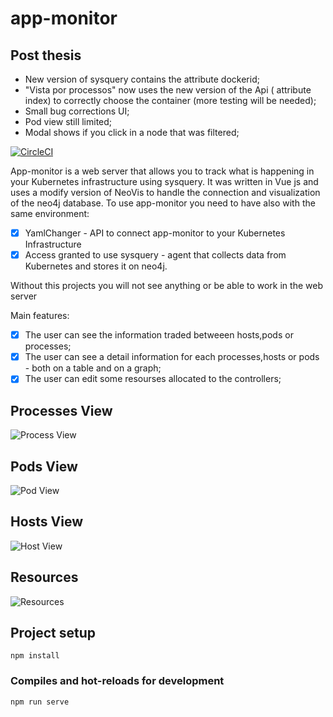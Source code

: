 # app-monitor

## Post thesis

* New version of sysquery contains the attribute dockerid;
* "Vista por processos" now uses the new version of the Api ( attribute index) to correctly choose the container (more testing will be needed);
* Small bug corrections UI;
* Pod view still limited;
* Modal shows if you click in a node that was filtered;

[![CircleCI](https://img.shields.io/badge/version-1.0.3-blue)]()



App-monitor is a web server that allows you to track what is happening  in your Kubernetes infrastructure using sysquery. It was written in Vue js and uses a modify version of NeoVis to handle the connection and visualization of the neo4j database.
To use app-monitor you need to have also with the same environment:

- [x] YamlChanger - API to connect app-monitor to your Kubernetes Infrastructure
- [x] Access granted to use sysquery - agent that collects data from Kubernetes and stores it on neo4j.

Without this projects you will not see anything or be able to work in the web server 


Main features:

- [x] The user can see the information traded betweeen hosts,pods or processes;
- [x] The user can see a detail information for each  processes,hosts or pods - both on a table and on a graph;
- [x] The user can edit some resourses allocated to the controllers;

## Processes View
![Process View](https://i.imgur.com/40s5HkS.png)

## Pods View

![Pod View](https://i.imgur.com/d8HtLRM.png)

## Hosts View

![Host View](https://i.imgur.com/R2qTlDf.png)

## Resources

![Resources](https://i.imgur.com/L4ZllqI.png)
## Project setup
```
npm install
```

### Compiles and hot-reloads for development
```
npm run serve
```
